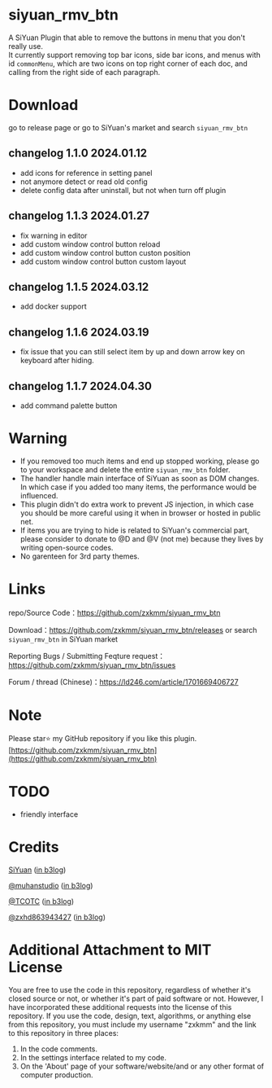 # siyuan_rmv_btn
A SiYuan Plugin that able to remove the buttons in menu that you don't really use.     
It currently support removing top bar icons, side bar icons, and menus with id `commonMenu`, which are two icons on top right corner of each doc, and calling from the right side of each paragraph. 

# Download
go to release page or go to SiYuan's market and search `siyuan_rmv_btn` 


## changelog 1.1.0 2024.01.12
 - add icons for reference in setting panel
 - not anymore detect or read old config
 - delete config data after uninstall, but not when turn off plugin

## changelog 1.1.3 2024.01.27
- fix warning in editor
- add custom window control button reload
- add custom window control button custon position
- add custom window control button custom layout

## changelog 1.1.5 2024.03.12
- add docker support

## changelog 1.1.6 2024.03.19
- fix issue that you can still select item by up and down arrow key on keyboard after hiding.

## changelog 1.1.7 2024.04.30
- add command palette button

# Warning
- If you removed too much items and end up stopped working, please go to your workspace and delete the entire `siyuan_rmv_btn` folder.
- The handler handle main interface of SiYuan as soon as DOM changes. In which case if you added too many items, the performance would be influenced.     
- This plugin didn't do extra work to prevent JS injection, in which case you should be more careful using it when in browser or hosted in public net.   
- If items you are trying to hide is related to SiYuan's commercial part, please consider to donate to @D and @V (not me) because they lives by writing open-source codes.    
- No garenteen for 3rd party themes.    

# Links
repo/Source Code：https://github.com/zxkmm/siyuan_rmv_btn  

Download：https://github.com/zxkmm/siyuan_rmv_btn/releases or search `siyuan_rmv_btn` in SiYuan market

Reporting Bugs / Submitting Feqture request：https://github.com/zxkmm/siyuan_rmv_btn/issues   

Forum / thread (Chinese)：https://ld246.com/article/1701669406727   

# Note
Please star⭐ my GitHub repository if you like this plugin. [https://github.com/zxkmm/siyuan_rmv_btn](https://github.com/zxkmm/siyuan_rmv_btn)

# TODO
 - friendly interface   

 # Credits   
[SiYuan](https://github.com/siyuan-note/siyuan)   ([in b3log](https://b3log.org/siyuan/))

[@muhanstudio](https://github.com/muhanstudio)   ([in b3log](https://ld246.com/member/muhanstudio))

[@TCOTC](https://github.com/TCOTC)   ([in b3log](https://ld246.com/member/a2930610542))

[@zxhd863943427](https://github.com/zxhd863943427) ([in b3log](https://ld246.com/member/zxhd86))  


# Additional Attachment to MIT License

You are free to use the code in this repository, regardless of whether it's closed source or not, or whether it's part of paid software or not. However, I have incorporated these additional requests into the license of this repository. If you use the code, design, text, algorithms, or anything else from this repository, you must include my username "zxkmm" and the link to this repository in three places:

1. In the code comments.
2. In the settings interface related to my code.
3. On the 'About' page of your software/website/and or any other format of computer production.

